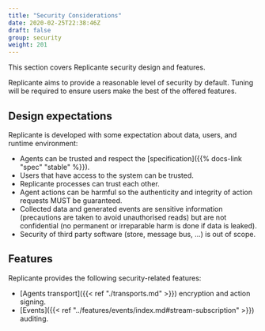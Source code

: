 ```yaml
---
title: "Security Considerations"
date: 2020-02-25T22:38:46Z
draft: false
group: security
weight: 201
---
```


This section covers Replicante security design and features.

Replicante aims to provide a reasonable level of security by default.
Tuning will be required to ensure users make the best of the offered features.


## Design expectations
Replicante is developed with some expectation about data, users, and runtime environment:

  * Agents can be trusted and respect the [specification]({{% docs-link "spec" "stable" %}}).
  * Users that have access to the system can be trusted.
  * Replicante processes can trust each other.
  * Agent actions can be harmful so the authenticity and integrity of action requests MUST be guaranteed.
  * Collected data and generated events are sensitive information (precautions are taken to avoid
    unauthorised reads) but are not confidential (no permanent or irreparable harm is done if data
    is leaked).
  * Security of third party software (store, message bus, ...) is out of scope.


## Features
Replicante provides the following security-related features:

  * [Agents transport]({{< ref "./transports.md" >}}) encryption and action signing.
  * [Events]({{< ref "../features/events/index.md#stream-subscription" >}}) auditing.
